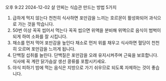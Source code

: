 오후 9:22 2024-12-02
살 안찌는 
식습관 만드는
방법 5가지
1. 급하게 먹지 않는다
천천히 식사하면 포만감을 느끼는 호르몬이 활성화되어
과식으로 가는 것을 막습니다.
2. 50번 이상 꼭꼭 씹어서 먹는다
꼭꼭 씹으면 위액을 분비해
위액으로 음식이 범벅이 되게 하여 소화를 잘 시킵니다.
3. 채소를 먼저 먹어 포만감을 높인다
채소로 먼저 위를 채우고 식사하면 혈당이 천천히 오르며 포만감을 느끼게 됩니다.
4. 단백질 섭취를 늘린다.
단백질은 포만감을 오래 유지시켜주며 근육을 보호합니다. 
식사에 꼭 계란 닭가슴살 생선 콩류를 포함시키세요.
5. 야식 피하기
밤에 먹는 음식은 지방으로 가기 쉬우므로 되도록 자제하는 것이 좋습니다.
